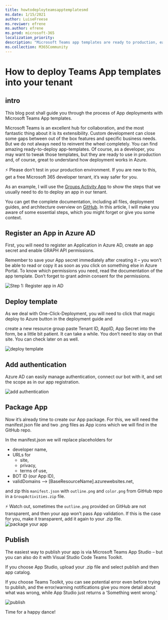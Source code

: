 ```yaml
---
title: howtodeployteamsapptemplatesmd
ms.date: 1/15/2021
author: LuiseFreese
ms.reviwer: efrene
ms.author: efrene
ms.prod: microsoft-365
localization_priority: 
description: "Microsoft Teams app templates are ready to production, easy to deploy apps that extend Teams to your needs- this is a guide how to deply them"
ms.collection: M365Community
---
```



# How to deploy Teams App templates into your tenant


## intro
This blog post shall guide you through the process of App deployments with Microsoft Teams App templates.

Microsoft Teams is an excellent hub for collaboration, and the most fantastic thing about it is its extensibility. Custom development can close some gaps between out of the box features and specific business needs. But we do not always need to reinvent the wheel completely. You can find amazing ready-to-deploy app-templates. Of course, as a developer, you may want to tweak those templates, but they are ready to use in production and, of course, great to understand how deployment works in Azure. 

⚡ Please don’t test in your production environment. If you are new to this, get a free Microsoft 365 developer tenant, it’s way safer for you. 

As an example, I will use the [Groups Activity App](https://docs.microsoft.com/microsoftteams/platform/samples/app-template) to show the steps that we usually need to do to deploy an app in our tenant.

You can get the complete documentation, including all files, deployment guides, and architecture overview on [GitHub](https://github.com/OfficeDev/microsoft-teams-apps-groupactivities). In this article, I will make you aware of some essential steps, which you might forget or give you some context.

## Register an App in Azure AD

First, you will need to register an Application in Azure AD, create an app secret and enable GRAPH API permissions.

Remember to save your App secret immediately after creating it – you won’t be able to read or copy it as soon as you click on something else in Azure Portal.
To know which permissions you need, read the documentation of the app template.
Don’t forget to grant admin consent for the permissions. 

![Step 1: Register app in AD](https://github.com/LuiseFreese/microsoft-365-community/blob/patch-2/Community/media/how-to-deploy-teams-app-templates/1registeraapp.gif)

## Deploy template

As we deal with One-Click-Deployment, you will need to click that magic deploy to Azure button in the deployment guide and

create a new resource group
paste Tenant ID, AppID, App Secret into the form,
be a little bit patient. It can take a while. You don’t need to stay on that site. You can check later on as well.

![deploy template](https://github.com/LuiseFreese/microsoft-365-community/blob/patch-2/Community/media/how-to-deploy-teams-app-templates/2deploy.gif)

## Add authentication

Azure AD can easily manage authentication, connect our bot with it, and set the scope as in our app registration.

![add authentication](https://github.com/LuiseFreese/microsoft-365-community/blob/patch-2/Community/media/how-to-deploy-teams-app-templates/3addauthentication.gif)

## Package App

Now it’s already time to create our App package. For this, we will need the manifest.json file and two .png files as App icons which we will find in the GitHub repo.

In the manifest.json we will replace placeholders for

* developer name,
* URLs for
  * site,
  * privacy,
  * terms of use,
* BOT ID (our App ID),
* validDomains –> [BaseResourceName].azurewebsites.net,

and zip this `manifest.json` with `outline.png` and `color.png` from GitHub repo in a `GroupActivities.zip` file.

⚡ Watch out, sometimes the `outline.png` provided on GitHub are not transparent, and then your app won’t pass App validation. If this is the case for you, make it transparent, add it again to your .zip file.
![package your app](https://github.com/LuiseFreese/microsoft-365-community/blob/patch-2/Community/media/how-to-deploy-teams-app-templates/4package.gif)

## Publish

The easiest way to publish your app is via Microsoft Teams App Studio – but you can also do it with Visual Studio Code Teams Toolkit.

If you choose App Studio, upload your .zip file and select publish and then app catalog.

If you choose Teams Toolkit, you can see potential error even before trying to publish, and the error/warning notifications give you more detail about what was wrong, while App Studio just returns a ‘Something went wrong.’

![publish](https://github.com/LuiseFreese/microsoft-365-community/blob/patch-2/Community/media/how-to-deploy-teams-app-templates/6publish.gif)

Time for a happy dance!


